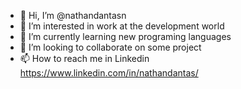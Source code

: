 - 👋 Hi, I’m @nathandantasn
- 👀 I’m interested in work at the development world
- 🌱 I’m currently learning new programing languages
- 💞️ I’m looking to collaborate on some project
- 📫 How to reach me in Linkedin https://www.linkedin.com/in/nathandantas/

<!---
nathandantasn/nathandantasn is a ✨ special ✨ repository because its `README.md` (this file) appears on your GitHub profile.
You can click the Preview link to take a look at your changes.
--->
